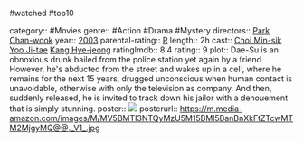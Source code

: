 #watched #top10

category:: #Movies
genre:: #Action #Drama #Mystery
directors:: [Park Chan-wook](https://www.imdb.com/name/nm0661791/?ref_=tt_ov_dr)
year:: [2003](https://www.imdb.com/title/tt0364569/releaseinfo?ref_=tt_ov_rdat)
parental-rating:: [R](https://www.imdb.com/title/tt0364569/parentalguide/certificates?ref_=tt_ov_pg)
length:: 2h
cast:: [Choi Min-sik](https://www.imdb.com/name/nm0158856/?ref_=tt_ov_st) [Yoo Ji-tae](https://www.imdb.com/name/nm0949167/?ref_=tt_ov_st) [Kang Hye-jeong](https://www.imdb.com/name/nm1367246/?ref_=tt_ov_st)
ratingImdb:: 8.4
rating:: 9
plot:: Dae-Su is an obnoxious drunk bailed from the police station yet again by a friend. However, he's abducted from the street and wakes up in a cell, where he remains for the next 15 years, drugged unconscious when human contact is unavoidable, otherwise with only the television as company. And then, suddenly released, he is invited to track down his jailor with a denouement that is simply stunning.
poster:: [![](https://m.media-amazon.com/images/M/MV5BMTI3NTQyMzU5M15BMl5BanBnXkFtZTcwMTM2MjgyMQ@@._V1_.jpg)](https://www.imdb.com/title/tt0364569/?ref_=nv_sr_srsg_0)
posterurl:: https://m.media-amazon.com/images/M/MV5BMTI3NTQyMzU5M15BMl5BanBnXkFtZTcwMTM2MjgyMQ@@._V1_.jpg